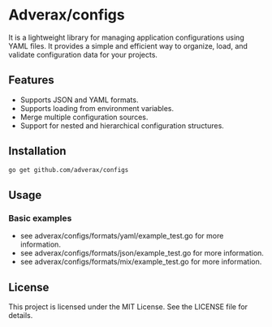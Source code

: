 # Adverax/configs

It is a lightweight library for managing application configurations using YAML files. It provides a simple and efficient way to organize, load, and validate configuration data for your projects.

## Features
- Supports JSON and YAML formats.
- Supports loading from environment variables.
- Merge multiple configuration sources.
- Support for nested and hierarchical configuration structures.

## Installation

```bash
go get github.com/adverax/configs
```

## Usage

### Basic examples
- see adverax/configs/formats/yaml/example_test.go for more information.
- see adverax/configs/formats/json/example_test.go for more information.
- see adverax/configs/formats/mix/example_test.go for more information.

## License

This project is licensed under the MIT License. See the LICENSE file for details.

